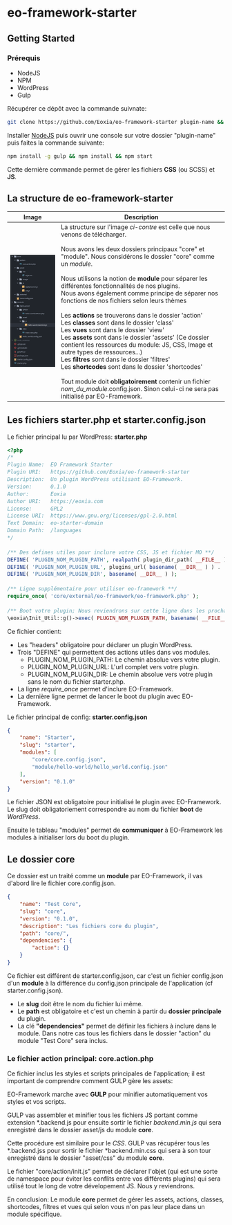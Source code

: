 # eo-framework-starter

## Getting Started

### Prérequis

* NodeJS
* NPM
* WordPress
* Gulp

Récupérer ce dépôt avec la commande suivnate:

```bash
git clone https://github.com/Eoxia/eo-framework-starter plugin-name && cd plugin-name && rm -rf .git && git init && git submodule add https://github.com/Eoxia/eo-framework core/external/eo-framework
```

Installer [NodeJS](https://nodejs.org/en/) puis ouvrir une console sur votre dossier "plugin-name" puis faites la commande suivante:

```bash
npm install -g gulp && npm install && npm start
```

Cette dernière commande permet de gérer les fichiers **CSS** (ou SCSS) et **JS**.

## La structure de eo-framework-starter

Image | Description
----- | -----------
![Image de la structure du starter](https://github.com/Eoxia/eo-framework-starter/blob/master/core/asset/image/structure_plugin.PNG) | La structure sur l'image *ci-contre* est celle que nous venons de télécharger.<br /><br />Nous avons les deux dossiers principaux "core" et "module". Nous considérons le dossier "core" comme un *module*.<br /><br />Nous utilisons la notion de **module** pour séparer les différentes fonctionnalités de nos plugins.<br />Nous avons également comme principe de séparer nos fonctions de nos fichiers selon leurs thèmes<br /><br />Les **actions** se trouverons dans le dossier 'action'<br />Les **classes** sont dans le dossier 'class'<br />Les **vues** sont dans le dossier 'view'<br />Les **assets** sont dans le dossier 'assets' (Ce dossier contient les ressources du module: JS, CSS, Image et autre types de ressources...)<br />Les **filtres** sont dans le dossier 'filtres'<br />Les **shortcodes** sont dans le dossier 'shortcodes'<br /><br />Tout module doit **obligatoirement** contenir un fichier *nom_du_module*.config.json. Sinon celui-ci ne sera pas initialisé par EO-Framework.

## Les fichiers starter.php et starter.config.json

Le fichier principal lu par WordPress: **starter.php**
```php
<?php
/*
Plugin Name:  EO Framework Starter
Plugin URI:   https://github.com/Eoxia/eo-framework-starter
Description:  Un plugin WordPress utilisant EO-Framework.
Version:      0.1.0
Author:       Eoxia
Author URI:   https://eoxia.com
License:      GPL2
License URI:  https://www.gnu.org/licenses/gpl-2.0.html
Text Domain:  eo-starter-domain
Domain Path:  /languages
*/

/** Des defines utiles pour inclure votre CSS, JS et fichier MO **/
DEFINE( 'PLUGIN_NOM_PLUGIN_PATH', realpath( plugin_dir_path( __FILE__ ) ) . '/' );
DEFINE( 'PLUGIN_NOM_PLUGIN_URL', plugins_url( basename( __DIR__ ) ) . '/' );
DEFINE( 'PLUGIN_NOM_PLUGIN_DIR', basename( __DIR__ ) );

/** Ligne supplémentaire pour utiliser eo-framework **/
require_once( 'core/external/eo-framework/eo-framework.php' );

/** Boot votre plugin; Nous reviendrons sur cette ligne dans les prochains chapitres. **/
\eoxia\Init_Util::g()->exec( PLUGIN_NOM_PLUGIN_PATH, basename( __FILE__, '.php' ) );
```

Ce fichier contient: 
* Les "headers" obligatoire pour déclarer  un plugin WordPress.
* Trois "DEFINE" qui permettent des actions utiles dans vos modules.
	* PLUGIN_NOM_PLUGIN_PATH: Le chemin absolue vers votre plugin.
	* PLUGIN_NOM_PLUGIN_URL: L'url complet vers votre plugin.
	* PLUGIN_NOM_PLUGIN_DIR: Le chemin absolue vers votre plugin sans le nom du fichier starter.php.
* La ligne *require_once* permet d'inclure EO-Framework.
* La dernière ligne permet de lancer le boot du plugin avec EO-Framework.

Le fichier principal de config: **starter.config.json**
```json
{
	"name": "Starter",
	"slug": "starter",
	"modules": [
		"core/core.config.json",
		"module/hello-world/hello_world.config.json"
	],
	"version": "0.1.0"
}
```

Le fichier JSON est obligatoire pour initialisé le plugin avec EO-Framework. Le slug doit obligatoriement correspondre au nom du fichier **boot** de *WordPress*.

Ensuite le tableau "modules" permet de **communiquer** à EO-Framework les modules à initialiser lors du boot du plugin.

## Le dossier core

Ce dossier est un traité comme un **module** par EO-Framework, il vas d'abord lire le fichier core.config.json.

```json
{
	"name": "Test Core",
	"slug": "core",
	"version": "0.1.0",
	"description": "Les fichiers core du plugin",
	"path": "core/",
	"dependencies": {
		"action": {}
	}
}
```

Ce fichier est différent de starter.config.json, car c'est un fichier config.json d'un **module** à la différence du config.json principale de l'application (cf starter.config.json).

* Le **slug** doit être le nom du fichier lui même.
* Le **path** est obligatoire et c'est un chemin à partir du **dossier principale** du plugin.
* La clé **"dependencies"** permet de définir les fichiers à inclure dans le module. Dans notre cas tous les fichiers dans le dossier "action" du module "Test Core" sera inclus.

### Le fichier action principal: core.action.php

Ce fichier inclus les styles et scripts principales de l'application; il est important de comprendre comment GULP gère les assets:

EO-Framework marche avec **GULP** pour minifier automatiquement vos styles et vos scripts.

GULP vas assembler et minifier tous les fichiers JS portant comme extension \*.backend.js pour ensuite sortir le fichier *backend.min.js* qui sera enregistré dans le dossier asset/js du module **core**.

Cette procédure est similaire pour le *CSS*. GULP vas récupérer tous les \*.backend.jss pour sortir le fichier *backend.min.css qui sera à son tour enregistré dans le dossier "asset/css" du module **core**.

Le fichier "core/action/init.js" permet de déclarer l'objet (qui est une sorte de namespace pour éviter les conflits entre vos différents plugins) qui sera utilisé tout le long de votre dévelopement JS. Nous y reviendrons.

En conclusion: Le module **core** permet de gérer les assets, actions, classes, shortcodes, filtres et vues qui selon vous n'on pas leur place dans un module spécifique.
